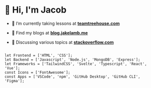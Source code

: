 <h1>👋 Hi, I'm Jacob</h1>

- 🌱 I’m currently taking lessons at **[teamtreehouse.com](https://teamtreehouse.com/jacoblamb4)**

- 📝 Find my blogs at **[blog.jakelamb.me](https://blog.jakelamb.me)**

- 💬 Discussing various topics at **[stackoverflow.com](https://stackoverflow.com/users/12067372/lambsbaaacode?tab=profile)**

<pre>
<code>
let Frontend = ['HTML', 'CSS'];
let Backend = ['Javascript', 'Node.js', 'MongoDB', 'Express'];
let Frameworks = ['TailwindCSS', 'Svelte', 'Typescript', 'React', 'Vue'];
const Icons = ['FontAwesome'];
const Apps = ['VSCode', 'npm', 'GitHub Desktop', 'GitHub CLI', 'Figma'];
</code>
</pre>
